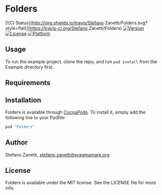 # Folders

[![CI Status](http://img.shields.io/travis/Stefano Zanetti/Folders.svg?style=flat)](https://travis-ci.org/Stefano Zanetti/Folders)
[![Version](https://img.shields.io/cocoapods/v/Folders.svg?style=flat)](http://cocoapods.org/pods/Folders)
[![License](https://img.shields.io/cocoapods/l/Folders.svg?style=flat)](http://cocoapods.org/pods/Folders)
[![Platform](https://img.shields.io/cocoapods/p/Folders.svg?style=flat)](http://cocoapods.org/pods/Folders)

## Usage

To run the example project, clone the repo, and run `pod install` from the Example directory first.

## Requirements

## Installation

Folders is available through [CocoaPods](http://cocoapods.org). To install
it, simply add the following line to your Podfile:

```ruby
pod "Folders"
```

## Author

Stefano Zanetti, stefano.zanetti@pragmamark.org

## License

Folders is available under the MIT license. See the LICENSE file for more info.
